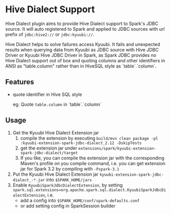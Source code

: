 <!--
- Licensed to the Apache Software Foundation (ASF) under one or more
- contributor license agreements.  See the NOTICE file distributed with
- this work for additional information regarding copyright ownership.
- The ASF licenses this file to You under the Apache License, Version 2.0
- (the "License"); you may not use this file except in compliance with
- the License.  You may obtain a copy of the License at
-
-   http://www.apache.org/licenses/LICENSE-2.0
-
- Unless required by applicable law or agreed to in writing, software
- distributed under the License is distributed on an "AS IS" BASIS,
- WITHOUT WARRANTIES OR CONDITIONS OF ANY KIND, either express or implied.
- See the License for the specific language governing permissions and
- limitations under the License.
-->

# Hive Dialect Support

Hive Dialect plugin aims to provide Hive Dialect support to Spark's JDBC source.
It will auto registered to Spark and applied to JDBC sources with url prefix of `jdbc:hive2://` or `jdbc:kyuubi://`.

Hive Dialect helps to solve failures access Kyuubi. It fails and unexpected results when querying data from Kyuubi as JDBC source with Hive JDBC Driver or Kyuubi Hive JDBC Driver in Spark, as Spark JDBC provides no Hive Dialect support out of box and quoting columns and other identifiers in ANSI as "table.column" rather than in HiveSQL style as \`table\`.\`column\`.

## Features

- quote identifier in Hive SQL style

  eg. Quote `table.column` in \`table\`.\`column\`

## Usage

1. Get the Kyuubi Hive Dialect Extension jar
   1. compile the extension by executing `build/mvn clean package -pl :kyuubi-extension-spark-jdbc-dialect_2.12 -DskipTests`
   2. get the extension jar under `extensions/spark/kyuubi-extension-spark-jdbc-dialect/target`
   3. If you like, you can compile the extension jar with the corresponding Maven's profile on you compile command, i.e. you can get extension jar for Spark 3.2 by compiling with `-Pspark-3.1`
2. Put the Kyuubi Hive Dialect Extension jar `kyuubi-extension-spark-jdbc-dialect_-*.jar` into `$SPARK_HOME/jars`
3. Enable `KyuubiSparkJdbcDialectExtension`, by setting `spark.sql.extensions=org.apache.spark.sql.dialect.KyuubiSparkJdbcDialectExtension`, i.e.
   - add a config into `$SPARK_HOME/conf/spark-defaults.conf`
   - or add setting config in SparkSession builder

